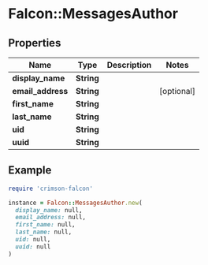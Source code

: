 # Falcon::MessagesAuthor

## Properties

| Name | Type | Description | Notes |
| ---- | ---- | ----------- | ----- |
| **display_name** | **String** |  |  |
| **email_address** | **String** |  | [optional] |
| **first_name** | **String** |  |  |
| **last_name** | **String** |  |  |
| **uid** | **String** |  |  |
| **uuid** | **String** |  |  |

## Example

```ruby
require 'crimson-falcon'

instance = Falcon::MessagesAuthor.new(
  display_name: null,
  email_address: null,
  first_name: null,
  last_name: null,
  uid: null,
  uuid: null
)
```

